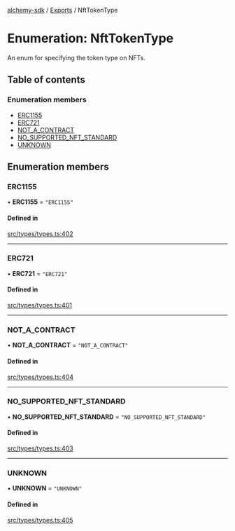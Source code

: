 [alchemy-sdk](../README.md) / [Exports](../modules.md) / NftTokenType

# Enumeration: NftTokenType

An enum for specifying the token type on NFTs.

## Table of contents

### Enumeration members

- [ERC1155](NftTokenType.md#erc1155)
- [ERC721](NftTokenType.md#erc721)
- [NOT\_A\_CONTRACT](NftTokenType.md#not_a_contract)
- [NO\_SUPPORTED\_NFT\_STANDARD](NftTokenType.md#no_supported_nft_standard)
- [UNKNOWN](NftTokenType.md#unknown)

## Enumeration members

### ERC1155

• **ERC1155** = `"ERC1155"`

#### Defined in

[src/types/types.ts:402](https://github.com/alchemyplatform/alchemy-sdk-js/blob/8dc500a/src/types/types.ts#L402)

___

### ERC721

• **ERC721** = `"ERC721"`

#### Defined in

[src/types/types.ts:401](https://github.com/alchemyplatform/alchemy-sdk-js/blob/8dc500a/src/types/types.ts#L401)

___

### NOT\_A\_CONTRACT

• **NOT\_A\_CONTRACT** = `"NOT_A_CONTRACT"`

#### Defined in

[src/types/types.ts:404](https://github.com/alchemyplatform/alchemy-sdk-js/blob/8dc500a/src/types/types.ts#L404)

___

### NO\_SUPPORTED\_NFT\_STANDARD

• **NO\_SUPPORTED\_NFT\_STANDARD** = `"NO_SUPPORTED_NFT_STANDARD"`

#### Defined in

[src/types/types.ts:403](https://github.com/alchemyplatform/alchemy-sdk-js/blob/8dc500a/src/types/types.ts#L403)

___

### UNKNOWN

• **UNKNOWN** = `"UNKNOWN"`

#### Defined in

[src/types/types.ts:405](https://github.com/alchemyplatform/alchemy-sdk-js/blob/8dc500a/src/types/types.ts#L405)
